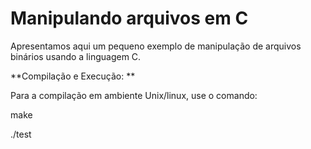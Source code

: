 # Manipulando arquivos em C

Apresentamos aqui um pequeno exemplo de manipulação de arquivos binários 
usando a linguagem C. 

**Compilação e Execução: **

Para a compilação em ambiente Unix/linux, use o comando:

make

./test
